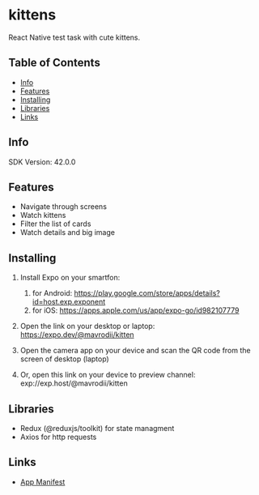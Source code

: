# kittens
React Native test task with cute kittens.

## Table of Contents
* [Info](https://github.com/Mavr1/kitten#info)
* [Features](https://github.com/Mavr1/kitten#features)
* [Installing](https://github.com/Mavr1/kitten#installing)
* [Libraries](https://github.com/Mavr1/kitten#libraries)
* [Links](https://github.com/Mavr1/kitten#links)

## Info
SDK Version: 42.0.0

## Features
* Navigate through screens
* Watch kittens
* Filter the list of cards
* Watch details and big image

## Installing
1. Install Expo on your smartfon:
    1. for Android: https://play.google.com/store/apps/details?id=host.exp.exponent
    1. for iOS: https://apps.apple.com/us/app/expo-go/id982107779

1. Open the link on your desktop or laptop: https://expo.dev/@mavrodii/kitten
1. Open the camera app on your device and scan the QR code from the screen of desktop (laptop)
1. Or, open this link on your device to preview channel: exp://exp.host/@mavrodii/kitten

## Libraries
* Redux (@reduxjs/toolkit) for state managment
* Axios for http requests

## Links
* [App Manifest](https://exp.host/@mavrodii/kitten/index.exp?sdkVersion=42.0.0)



